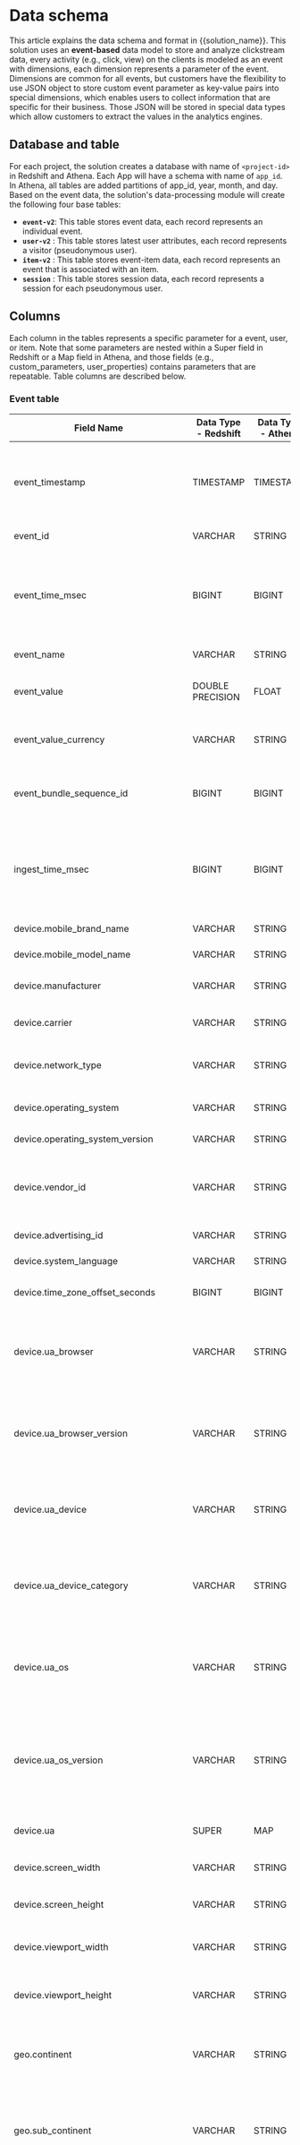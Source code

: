 # Data schema
This article explains the data schema and format in {{solution_name}}. This solution uses an **event-based** data model to store and analyze clickstream data, every activity (e.g., click, view) on the clients is modeled as an event with dimensions, each dimension represents a parameter of the event. Dimensions are common for all events, but customers have the flexibility to use JSON object to store custom event parameter as key-value pairs into special dimensions, which enables users to collect information that are specific for their business. Those JSON will be stored in special data types which allow customers to extract the values in the analytics engines.

## Database and table
For each project, the solution creates a database with name of `<project-id>` in Redshift and Athena. Each App will have a schema with name of `app_id`. In Athena, all tables are added partitions of app_id, year, month, and day. Based on the event data, the solution's data-processing module will create the following four base tables:

- **`event-v2`**: This table stores event data, each record represents an individual event. 
- **`user-v2`** : This table stores latest user attributes, each record represents a visitor (pseudonymous user).
- **`item-v2`** : This table stores event-item data, each record represents an event that is associated with an item.
- **`session`** : This table stores session data, each record represents a session for each pseudonymous user. 


## Columns
Each column in the tables represents a specific parameter for a event, user, or item. Note that some parameters are nested within a Super field in Redshift or a Map field in Athena, and those fields (e.g., custom_parameters, user_properties) contains parameters that are repeatable. Table columns are described below.

### Event table
|**Field Name**| **Data Type - Redshift** | **Data Type - Athena** | **Description** |
|--------------|------------------------|------------------------|-------------------|
|event_timestamp| TIMESTAMP | TIMESTAMP | The timestamp (in microseconds, UTC) when the event was logged on the client.|
|event_id| VARCHAR | STRING | Unique ID for the event.|
|event_time_msec| BIGINT | BIGINT | The time in UNIX timestamp format (microseconds) when the event was logged on the client.|
|event_name| VARCHAR | STRING | The name of the event.|
|event_value| DOUBLE PRECISION | FLOAT | The value of the event's "value" parameter.|
|event_value_currency| VARCHAR | STRING | The currency of the value associated with the event.|
|event_bundle_sequence_id| BIGINT | BIGINT | The sequential ID of the bundle in which these events were uploaded.|
|ingest_time_msec| BIGINT | BIGINT | The time in UNIX timestamp format (microseconds) when the event was ingested to the server.|
| device.mobile_brand_name             | VARCHAR    |     STRING     | The device brand name.                                                                                   |
| device.mobile_model_name             | VARCHAR    |      STRING       | The device model name.                                                                                   |
| device.manufacturer                  | VARCHAR    |      STRING    | The device manufacturer name.                                                                               |
| device.carrier                       | VARCHAR    |     STRING       | The device network provider name.                              |
| device.network_type                  | VARCHAR    |     STRING      | The network_type of the device, e.g., WIFI, 5G                                                                     |
| device.operating_system              | VARCHAR    |    STRING        | The operating system of the device.                                                                                          |
| device.operating_system_version      | VARCHAR    |     STRING         | The OS version.                                                                                          |
| device.vendor_id                     | VARCHAR    |     STRING       | IDFV in iOS, Android ID (or UUID if Android ID is not available) in Android.                                                |
| device.advertising_id                | VARCHAR    |      STRING        | Advertising ID/IDFA.                                                                                     |
| device.system_language               | VARCHAR    |    STRING        | The OS language.                                                                                         |
| device.time_zone_offset_seconds      | BIGINT   |       BIGINT     | The offset from GMT in seconds.                                                                          |
| device.ua_browser                    | VARCHAR    |     STRING       | The browser in which the user viewed content, derived from User Agent string                                           |
| device.ua_browser_version      | VARCHAR    |       STRING      | The version of the browser in which the user viewed content, derive from User Agent                                            |
| device.ua_device            | VARCHAR    |            STRING    | The device in which user viewed content, derive from User Agent.                                                           |
| device.ua_device_category             | VARCHAR    |    STRING               | The device category in which user viewed content, derive from User Agent.                                               |
| device.ua_os            | VARCHAR    |            STRING    | The operating system of the device in which user viewed content, derive from User Agent.                                                 |
| device.ua_os_version             | VARCHAR    |    STRING               | The operating system version of the device category in which user viewed content, derive from User Agent.                     |
| device.ua             | SUPER    |    MAP       | The parsed User Agent in key-value pairs                    |
| device.screen_width             | VARCHAR    |        STRING           | The screen width of the device.                                                        |
| device.screen_height             | VARCHAR    |       STRING            | The screen height of the device.   |
| device.viewport_width             | VARCHAR    |        STRING           | The screen width of the browser viewport.                                                        |
| device.viewport_height             | VARCHAR    |       STRING            | The screen height of the browser viewport.   |
| geo.continent       |     VARCHAR      | STRING               | The continent from which events were reported, based on IP address.       |
| geo.sub_continent   |     VARCHAR         | STRING               | The subcontinent from which events were reported, based on IP address.    |
| geo.country         |      VARCHAR      | STRING               | The country from which events were reported, based on IP address.         |
| geo.region          |      VARCHAR        | STRING               | The region from which events were reported, based on IP address.          |
| geo.metro           |      VARCHAR      | STRING               | The metro from which events were reported, based on IP address.           |
| geo.city            |      VARCHAR       | STRING               | The city from which events were reported, based on IP address.            |
| geo.locale          |      VARCHAR       | STRING               | The locale information obtained from device.            | 
| traffic_source_source      | VARCHAR               |   STRING   | The traffic source (derive from utm_source) associated with the event.  |
| traffic_source_medium    | VARCHAR               |  STRING  | The traffic medium (derive from utm_medium, such as paid search, organic search, email, etc.) that associated with the event.  |
| traffic_source_campaign    | VARCHAR               |   STRING   | The marketing campaign (derive from utm_campaign) associated with the event.  | 
| traffic_source_content    | VARCHAR               |   STRING   | The marketing campaign content (derive from utm_content) associated with the event.  | 
| traffic_source_term    | VARCHAR               |   STRING   | The marketing campaign term (derive from utm_term) associated with the event.  | 
| traffic_source_campaign_id    | VARCHAR               |   STRING   | The marketing campaign id (derive from utm_id) associated with the event.  | 
| traffic_source_clid    | VARCHAR               |   STRING   | The click id associated with the event.  | 
| traffic_source_clid_platform    | VARCHAR               |   STRING   | The platform of the click id  associated with the event.  | 
| traffic_source_channel_group    | VARCHAR               |   STRING   | The channel group (assigned by traffic classification rules) associated with the event.  | 
| traffic_source_category    | VARCHAR               |   STRING   | The source category (i.e., Search, Social, Video, Shopping) based on the traffic source associated with the event.  | 
| user_first_touch_time_msec| BIGINT | BIGINT | The time in UNIX timestamp format (microseconds) when the user first touch the app or website.|
| app_package_id                  | VARCHAR               | STRING  | The package name or bundle ID of the app.                                    |
| app_version             | VARCHAR               | STRING    | The app's versionName (Android) or short bundle version.                     |
| app_title             | VARCHAR               | STRING    | The app's name.                     |
| app_id     | VARCHAR               | STRING    | The App ID (created by this solution) associated with the app.                                 |
| app_install_source      | VARCHAR               | STRING    | The store from which user installed the app.                                            |
| platform                 | VARCHAR               | STRING  | The data stream platform (Web, IOS or Android) from which the event originated.                                    |
| project_id     | VARCHAR               | STRING    | The project id associated with the app.                                 |
| screen_view_screen_name     | VARCHAR               | STRING    | The screen name associated with the event.                                 |
| screen_view_screen_id     | VARCHAR               | STRING    | The screen class id associated with the event.                                 |
| screen_view_screen_unique_id     | VARCHAR               | STRING    | The unique screen id associated with the event.                                 |
| screen_view_previous_screen_name     | VARCHAR               | STRING    | The previous screen name associated with the event.                                 |
| screen_view_previous_screen_id     | VARCHAR               | STRING    | The previous screen class id associated with the event.                                 |
| screen_view_previous_screen_unique_id     | VARCHAR               | STRING    | The previous unique screen id associated with the event.                                 |
| screen_view_entrances     | BOOLEAN               | BOOLEAN    | Whether the screen is the entrance view of the session.                                 |
| page_view_page_referrer     | VARCHAR               | STRING    | The referrer page url.                                 |
| page_view_page_referrer_title     | VARCHAR               | STRING    | The referrer page title.                                 |
| page_view_previous_time_msec| BIGINT | BIGINT | The timestamp of the previous page_view event. |
| page_view_engagement_time_msec    | BIGINT               | BIGINT    | The previous page_view duration in milliseconds.                                 |
| page_view_page_title     | VARCHAR               | STRING    | The title of the webpage associated with the event.                                 |
| page_view_page_url     | VARCHAR               | STRING    | The url of the webpage associated with the event.                                 |
| page_view_page_url_path     | VARCHAR               | STRING    | The url path of the webpage associated with the event.                                 |
| page_view_page_url_query_parameters     | SUPER               | MAP    | The query parameters in key-value pairs of the page url associated with the event.               |
| page_view_hostname     | VARCHAR               | STRING    | The host name of the web page associated with the event.                                 |
| page_view_latest_referrer     | VARCHAR               | STRING    | The url of the latest external referrer.                                 |
| page_view_latest_referrer_host     | VARCHAR               | STRING    | The hostname of the latest external referrer.                                 |
| page_view_entrances     | BOOLEAN               | BOOLEAN    | Whether the page is the entrance view of the session.                                 |
| app_start_is_first_time     | BOOLEAN               | BOOLEAN    | Whether the app start is a new app launch.                                 |
| upgrade_previous_app_version     | VARCHAR               | STRING    | Previous app version before app upgrade event.                                 |
| upgrade_previous_os_version     | VARCHAR               | STRING    | Previous os version before OS upgrade event.                                 |
| search_key     | VARCHAR               | STRING    | The name of the keyword in the URL when user perform search on web site.                                 |
| search_term     | VARCHAR               | STRING    | The search content in the URL when user perform search on web site.                                 |
| outbound_link_classes     | VARCHAR               | STRING    | The content of class in tag <a> that associated with the outbound link.                                 |
| outbound_link_domain     | VARCHAR               | STRING    | The domain of href in tag <a> that associated with the outbound link.                                 |
| outbound_link_id     | VARCHAR               | STRING    | The content of id in tag <a> that associated with the outbound link.                                 |
| outbound_link_url     | VARCHAR               | STRING    | The content of href in tag <a> that associated with the outbound link.                                 |
| outbound_link     | BOOLEAN               | BOOLEAN    | Whether the link is outbound link or not.                                 |
| user_engagement_time_msec    | BIGINT     | BIGINT    | The user engagement duration in milliseconds.                                 |
| user_id                     | VARCHAR    | STRING| The unique ID assigned to a user through `setUserId()` API.         |
| user_pseudo_id              | VARCHAR    | STRING| The pseudonymous id generated by SDK for the user.                     |
| session_id              | VARCHAR    | STRING| The session id associated with the event.                     |
| session_start_time_msec              | BIGINT    | BIGINT| The start time in UNIX timestamp of the session.                |
| session_duration              | BIGINT    | BIGINT| The duration the session lasts, in milliseconds.                |
| session_number              | BIGINT    | BIGINT| Number of the sessions generated from the client.                |
| scroll_engagement_time_msec | BIGINT    | BIGINT| The engagement time on the web page until user scroll.                |
| sdk_error_code | VARCHAR    | STRING| The error code generated by SDK when an event is invalid in some way.               |
| sdk_error_message | VARCHAR    | STRING| The error message generated by SDK an event is invalid in some way.               |
| sdk_version | VARCHAR    | STRING| The version of the SDK.               |
| sdk_name | VARCHAR    | STRING| The name of the SDK.               |
| app_exception_message | VARCHAR    | STRING| The exception message when the app crashes or throws an exception.       |
| app_exception_stack | VARCHAR    | STRING| The exception stack trace when the app crashes or throws an exception.       |
| custom_parameters_json_str | VARCHAR    | STRING| All the custom event parameters stored in key-value pairs.  |
| custom_parameters | SUPER    | MAP| All the custom event parameters stored in key-value pairs.  |
| process_info | SUPER    | MAP| Store information about the data processing.  |
| created_time | TIMESTAMP    | TIMESTAMP| Store information about the data processing.  |


### User table 
| Field name                  | Data type - Redshift | Data type - Athena | Description                                    |
|-----------------------------|-----------|--------|----------------------------------------------------------------------|
| event_timestamp          | BIGINT             |     STRING         | The timestamp of when the user attributes was collected.|
| user_id                     | VARCHAR    | STRING| The unique ID assigned to a user through `setUserId()` API.             |
| user_pseudo_id              | VARCHAR    | STRING| The pseudonymous id generated by SDK for the user.                     |
| user_properties                 | SUPER    |     ARRAY        | User custom properties of the user.                       |
| user_properties_json_str                 | VARCHAR    |     STRING        | Properties of the user.                        |
| first_touch_timestamp  | BIGINT   | BIGINT| The time (in microseconds) at which the user first opened the app or visited the site. |
| first_visit_date                 | Date    |     Date        | Date of the user's first visit                            |
| first_referrer                | VARCHAR    |     STRING        | The first referrer detected for the user                   |
| first_traffic_source               | VARCHAR    |     STRING        | The the network source that acquired the user that was first detected for the user, e.g., Google, Baidu                         |
| first_traffic_source_medium              | VARCHAR    |     STRING        | The medium of the network source that acquired the user that was first detected for the user, e.g., paid search, organic search, email, etc.                          |
| first_traffic_source_campaign              | VARCHAR    |     STRING        | The name of the marketing campaign that acquired the user that was first detected for the user.                          |
| first_traffic_source_content               | VARCHAR    |     STRING        | The marketing campaign content that acquired the user that was first detected for the user                      |
| first_traffic_source_term             | VARCHAR    |     STRING        | The keyword of the marketing ads that acquired the user that was first detected for the user.                          |
| first_traffic_source_campaign_id              | VARCHAR    |     STRING        | The id of the marketing campaign that acquired the user that was first detected for the user.                          |
| first_traffic_source_clid_platform             | VARCHAR    |     STRING        | The click id platform of the marketing campaign that acquired the user that was first detected for the user.                          |
| first_traffic_source_clid             | VARCHAR    |     STRING        | The click id of the marketing campaign that acquired the user that was first detected for the user.                          |
| first_traffic_source_channel_group             | VARCHAR    |     STRING        | The channel group of the traffic source that acquired the user that was first detected for the user.                          |
| first_traffic_source_category            | VARCHAR    |     STRING        | The source category (i.e., Search, Social, Video, Shopping) based on the traffic source that acquired the user for the first time.                          |
| first_app_install_source             | VARCHAR     |     STRING         | The install channel for the user, e.g., Google Play|
| process_info | SUPER    | MAP| Store information about the data processing.  |
| created_time | TIMESTAMP    | TIMESTAMP| Store information about the data processing.  |



### Session table 
| Field name                  | Data type - Redshift | Data type - Athena | Description                                    |
|-----------------------------|----------------------|-------------------|------------------------------------------------|
| event_timestamp             | TIMESTAMP            | STRING            | The timestamp of when the event occurred.      |
| user_pseudo_id              | VARCHAR        | STRING            | The pseudonymous ID generated by the SDK for the user. |
| session_id                  | VARCHAR        | STRING            | The ID assigned to a session.                   |
| user_id                     | VARCHAR        | STRING            | The unique ID assigned to a user through the `setUserId()` API. |
| session_number              | BIGINT               | INT               | The sequence number of the session in the client.         |
| session_start_time_msec     | BIGINT               | BIGINT            | The start time of the session in milliseconds.  |
| session_source              | VARCHAR        | STRING            | The traffic source of the session.                      |
| session_medium              | VARCHAR        | STRING            | The traffic source medium of the session.                      |
| session_campaign            | VARCHAR        | STRING            | The traffic source campaign of the session.                    |
| session_content             | VARCHAR        | STRING            | The traffic source content of the session.                     |
| session_term                | VARCHAR        | STRING            | The traffic source term of the session.                        |
| session_campaign_id         | VARCHAR        | STRING            | The traffic source campaign ID of the session.                 |
| session_clid_platform       | VARCHAR        | STRING            | The platform of the CLID (Click ID) of the session. |
| session_clid                | VARCHAR        | STRING            | The CLID (Click ID) of the session.              |
| session_channel_group       | VARCHAR        | STRING            | The traffic source channel group of the session.               |
| session_source_category     | VARCHAR        | STRING            | The traffic source category of the session source.             |
| process_info                | SUPER                | MAP               | Additional data processing information.                 |
| created_time                | TIMESTAMP            | STRING            | The timestamp of when the session data was created. |


### Item table 
| Field name                  | Data type - Redshift | Data type - Athena | Description                                    |
|-----------------------------|----------------------|-------------------|------------------------------------------------|
| event_timestamp             | TIMESTAMP            | STRING            | The timestamp of when the event occurred.      |
| event_id                    | VARCHAR        | STRING            | The ID of the event.                           |
| event_name                  | VARCHAR        | STRING            | The name of the event.                         |
| platform                    | VARCHAR        | STRING            | The platform associated with the event.         |
| user_pseudo_id              | VARCHAR        | STRING            | The pseudonymous ID generated by the SDK for the user. |
| user_id                     | VARCHAR        | STRING            | The unique ID assigned to a user through the `setUserId()` API. |
| item_id                     | VARCHAR        | STRING            | The ID of the item.                             |
| name                        | VARCHAR        | STRING            | The name of the item.                           |
| brand                       | VARCHAR        | STRING            | The brand of the item.                          |
| currency                    | VARCHAR        | STRING            | The currency associated with the item price.    |
| price                       | DOUBLE PRECISION     | DOUBLE            | The price of the item.                          |
| quantity                    | DOUBLE PRECISION     | DOUBLE            | The quantity of the item in the event             |
| creative_name               | VARCHAR        | STRING            | The name of the creative associated with the item. |
| creative_slot               | VARCHAR        | STRING            | The slot of the creative associated with the item. |
| location_id                 | VARCHAR        | STRING            | The ID of the location associated with the item. |
| category                    | VARCHAR        | STRING            | The category of the item.                       |
| category2                   | VARCHAR        | STRING            | The second category of the item.           |
| category3                   | VARCHAR        | STRING            | The third category of the item.            |
| category4                   | VARCHAR        | STRING            | The fourth category of the item.           |
| category5                   | VARCHAR        | STRING            | The fifth category of the item.            |
| custom_parameters_json_str  | VARCHAR       | STRING            | The JSON string representation of custom parameters.|
| custom_parameters           | SUPER                | MAP               | Additional custom parameters.                   |
| process_info                | SUPER                | MAP               | Additional process information.                 |
| created_time                | TIMESTAMP            | STRING            | The timestamp of when the item data was created. |

